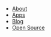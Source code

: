 - [About](http://whyso.co.nz/about "About the company")
- [Apps](http://whyso.co.nz/apps "Android Apps")
- [Blog](http://flaviusb.net/blog ":flaviusb's Blog")
- [Open Source](http://whyso.co.nz/opensource "Open Source Projects")
